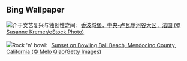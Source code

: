## Bing Wallpaper
![](https://www.bing.com/th?id=OHR.ChambordCastle_ZH-CN0930093515_UHD.jpg&w=1000)介于文艺复兴与独创性之间:&nbsp;&ensp;[香波城堡，中央-卢瓦尔河谷大区，法国 (© Susanne Kremer/eStock Photo)](https://www.bing.com/th?id=OHR.ChambordCastle_ZH-CN0930093515_UHD.jpg)
<br><br/>
![](https://www.bing.com/th?id=OHR.BowlingBallCali_EN-US3241530931_UHD.jpg&w=1000)Rock 'n' bowl:&nbsp;&ensp;[Sunset on Bowling Ball Beach, Mendocino County, California (© Melo Qiao/Getty Images)](https://www.bing.com/th?id=OHR.BowlingBallCali_EN-US3241530931_UHD.jpg)
<br><br/>
